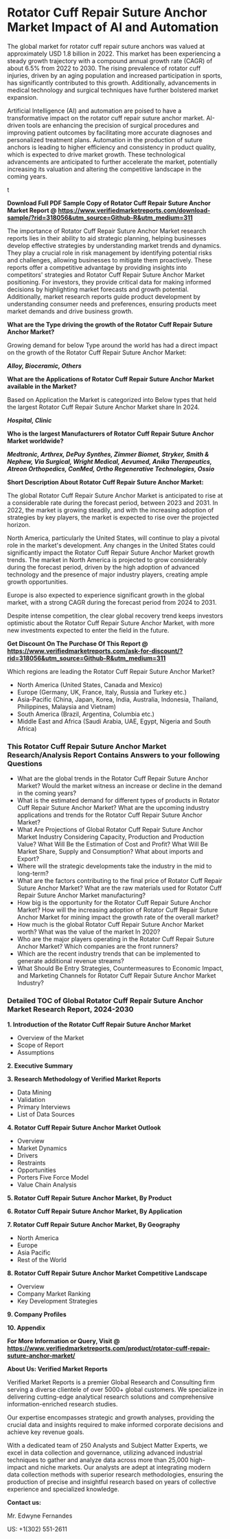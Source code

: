 <meta name="title" content="Global Rotator Cuff Repair Suture Anchor Market Impact of AI and Automation"><meta name="description" content="The global market for rotator cuff repair suture anchors was valued at approximately USD 1.8 billion in 2022. This market has been experiencing a steady growth traject"><meta name="title" content="Rotator Cuff Repair Suture Anchor Market Size, Share, Scope, Trends, Growth, Opportunities, Analysis, Forecast"><h1>Rotator Cuff Repair Suture Anchor Market Impact of AI and Automation</h1><p>The global market for rotator cuff repair suture anchors was valued at approximately USD 1.8 billion in 2022. This market has been experiencing a steady growth trajectory with a compound annual growth rate (CAGR) of about 6.5% from 2022 to 2030. The rising prevalence of rotator cuff injuries, driven by an aging population and increased participation in sports, has significantly contributed to this growth. Additionally, advancements in medical technology and surgical techniques have further bolstered market expansion.</p><p>Artificial Intelligence (AI) and automation are poised to have a transformative impact on the rotator cuff repair suture anchor market. AI-driven tools are enhancing the precision of surgical procedures and improving patient outcomes by facilitating more accurate diagnoses and personalized treatment plans. Automation in the production of suture anchors is leading to higher efficiency and consistency in product quality, which is expected to drive market growth. These technological advancements are anticipated to further accelerate the market, potentially increasing its valuation and altering the competitive landscape in the coming years.</p>t</p><p id="" class=""><strong>Download Full PDF Sample Copy of Rotator Cuff Repair Suture Anchor Market Report @ <a href="https://www.verifiedmarketreports.com/download-sample/?rid=318056&utm_source=Github-R&utm_medium=311" target="_blank">https://www.verifiedmarketreports.com/download-sample/?rid=318056&utm_source=Github-R&utm_medium=311</a></strong></p><p>The importance of&nbsp;Rotator Cuff Repair Suture Anchor Market research reports lies in their ability to aid strategic planning, helping businesses develop effective strategies by understanding market trends and dynamics. They play a crucial role in risk management by identifying potential risks and challenges, allowing businesses to mitigate them proactively. These reports offer a competitive advantage by providing insights into competitors' strategies and Rotator Cuff Repair Suture Anchor Market positioning. For investors, they provide critical data for making informed decisions by highlighting market forecasts and growth potential. Additionally, market research reports guide product development by understanding consumer needs and preferences, ensuring products meet market demands and drive business growth.</p><p><strong>What are the&nbsp;Type driving the growth of the Rotator Cuff Repair Suture Anchor Market?</strong></p><p id="" class="">Growing demand for below Type around the world has had a direct impact on the growth of the Rotator Cuff Repair Suture Anchor Market:</p><em><strong>Alloy, Bioceramic, Others</strong></em></p><strong>What are the&nbsp;Applications&nbsp;of Rotator Cuff Repair Suture Anchor Market available in the Market?</strong></p><p id="" class="">Based on Application the Market is categorized into Below types that held the largest Rotator Cuff Repair Suture Anchor Market share In 2024.</p><em><strong>Hospital, Clinic</strong></em></p><strong>Who is the largest Manufacturers of Rotator Cuff Repair Suture Anchor Market worldwide?</strong></p><p><em><strong>Medtronic, Arthrex, DePuy Synthes, Zimmer Biomet, Stryker, Smith & Nephew, Via Surgical, Wright Medical, Aevumed, Anika Therapeutics, Atreon Orthopedics, ConMed, Ortho Regenerative Technologies, Ossio</strong></em></p><p id="" class=""><strong>Short Description About Rotator Cuff Repair Suture Anchor Market:</strong></p><p>The global Rotator Cuff Repair Suture Anchor Market is anticipated to rise at a considerable rate during the forecast period, between 2023 and 2031. In 2022, the market is growing steadily, and with the increasing adoption of strategies by key players, the market is expected to rise over the projected horizon.</p><p>North America, particularly the United States, will continue to play a pivotal role in the market's development. Any changes in the United States could significantly impact the Rotator Cuff Repair Suture Anchor Market growth trends. The market in North America is projected to grow considerably during the forecast period, driven by the high adoption of advanced technology and the presence of major industry players, creating ample growth opportunities.</p><p>Europe is also expected to experience significant growth in the global market, with a strong CAGR during the forecast period from 2024 to 2031.</p><p>Despite intense competition, the clear global recovery trend keeps investors optimistic about the Rotator Cuff Repair Suture Anchor Market, with more new investments expected to enter the field in the future.</p><p id="" class=""><strong>Get Discount On The Purchase Of This Report @ <a href="https://www.verifiedmarketreports.com/ask-for-discount/?rid=318056&utm_source=Github-R&utm_medium=311" target="_blank">https://www.verifiedmarketreports.com/ask-for-discount/?rid=318056&utm_source=Github-R&utm_medium=311</a></strong></p>Which regions are leading the Rotator Cuff Repair Suture Anchor Market?</p><ul><li>North America (United States, Canada and Mexico)</li><li>Europe (Germany, UK, France, Italy, Russia and Turkey etc.)</li><li>Asia-Pacific (China, Japan, Korea, India, Australia, Indonesia, Thailand, Philippines, Malaysia and Vietnam)</li><li>South America (Brazil, Argentina, Columbia etc.)</li><li>Middle East and Africa (Saudi Arabia, UAE, Egypt, Nigeria and South Africa)</li></ul><h3 id="" class="">This Rotator Cuff Repair Suture Anchor Market Research/Analysis Report Contains Answers to your following Questions</h3><ul><li>What are the global trends in the Rotator Cuff Repair Suture Anchor Market? Would the market witness an increase or decline in the demand in the coming years?</li><li>What is the estimated demand for different types of products in Rotator Cuff Repair Suture Anchor Market? What are the upcoming industry applications and trends for the Rotator Cuff Repair Suture Anchor Market?</li><li>What Are Projections of Global Rotator Cuff Repair Suture Anchor Market Industry Considering Capacity, Production and Production Value? What Will Be the Estimation of Cost and Profit? What Will Be Market Share, Supply and Consumption? What about imports and Export?</li><li>Where will the strategic developments take the industry in the mid to long-term?</li><li>What are the factors contributing to the final price of Rotator Cuff Repair Suture Anchor Market? What are the raw materials used for Rotator Cuff Repair Suture Anchor Market manufacturing?</li><li>How big is the opportunity for the Rotator Cuff Repair Suture Anchor Market? How will the increasing adoption of Rotator Cuff Repair Suture Anchor Market for mining impact the growth rate of the overall market?</li><li>How much is the global Rotator Cuff Repair Suture Anchor Market worth? What was the value of the market In 2020?</li><li>Who are the major players operating in the Rotator Cuff Repair Suture Anchor Market? Which companies are the front runners?</li><li>Which are the recent industry trends that can be implemented to generate additional revenue streams?</li><li>What Should Be Entry Strategies, Countermeasures to Economic Impact, and Marketing Channels for Rotator Cuff Repair Suture Anchor Market Industry?</li></ul><h3 id="" class="">Detailed TOC of Global Rotator Cuff Repair Suture Anchor Market Research Report, 2024-2030</h3><p id="" class=""><strong>1. Introduction of the Rotator Cuff Repair Suture Anchor Market</strong></p><ul><li>Overview of the Market</li><li>Scope of Report</li><li>Assumptions</li></ul><p id="" class=""><strong>2. Executive Summary</strong></p><p id="" class=""><strong>3. Research Methodology of Verified Market Reports</strong></p><ul><li>Data Mining</li><li>Validation</li><li>Primary Interviews</li><li>List of Data Sources</li></ul><p id="" class=""><strong>4. Rotator Cuff Repair Suture Anchor Market Outlook</strong></p><ul><li>Overview</li><li>Market Dynamics</li><li>Drivers</li><li>Restraints</li><li>Opportunities</li><li>Porters Five Force Model</li><li>Value Chain Analysis</li></ul><p id="" class=""><strong>5. Rotator Cuff Repair Suture Anchor Market, By Product</strong></p><p id="" class=""><strong>6. Rotator Cuff Repair Suture Anchor Market, By Application</strong></p><p id="" class=""><strong>7. Rotator Cuff Repair Suture Anchor Market, By Geography</strong></p><ul><li>North America</li><li>Europe</li><li>Asia Pacific</li><li>Rest of the World</li></ul><p id="" class=""><strong>8. Rotator Cuff Repair Suture Anchor Market Competitive Landscape</strong></p><ul><li>Overview</li><li>Company Market Ranking</li><li>Key Development Strategies</li></ul><p id="" class=""><strong>9. Company Profiles</strong></p><p id="" class=""><strong>10. Appendix</strong></p><p id="" class=""><strong>For More Information or Query, Visit @ <a href="https://www.verifiedmarketreports.com/product/rotator-cuff-repair-suture-anchor-market/" target="_blank">https://www.verifiedmarketreports.com/product/rotator-cuff-repair-suture-anchor-market/</a></strong></p><p id="" class=""><strong>About Us: Verified Market Reports</strong></p><p id="" class="">Verified Market Reports is a premier Global Research and Consulting firm serving a diverse clientele of over 5000+ global customers. We specialize in delivering cutting-edge analytical research solutions and comprehensive information-enriched research studies.</p><p id="" class="">Our expertise encompasses strategic and growth analyses, providing the crucial data and insights required to make informed corporate decisions and achieve key revenue goals.</p><p id="" class="">With a dedicated team of 250 Analysts and Subject Matter Experts, we excel in data collection and governance, utilizing advanced industrial techniques to gather and analyze data across more than 25,000 high-impact and niche markets. Our analysts are adept at integrating modern data collection methods with superior research methodologies, ensuring the production of precise and insightful research based on years of collective experience and specialized knowledge.</p><p id="" class=""><strong>Contact us:</strong></p><p id="" class="">Mr. Edwyne Fernandes</p><p id="" class="">US: +1(302) 551-2611</p>